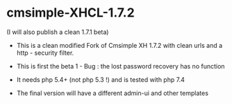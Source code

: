 # cmsimple-XHCL-1.7.2

(I will also publish a clean 1.7.1 beta)

* This is a clean modified  Fork of Cmsimple XH 1.7.2 with clean urls and a http - security filter.

* This is first the beta 1  - Bug : the lost password recovery has no function

* It needs php 5.4+ (not php 5.3 !)  and is tested with php 7.4

* The final version will have a different admin-ui and other templates

